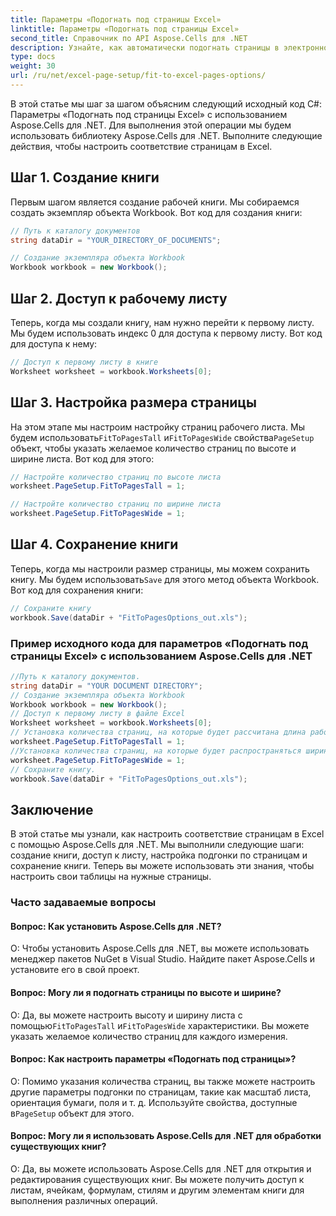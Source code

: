 ```yaml
---
title: Параметры «Подогнать под страницы Excel»
linktitle: Параметры «Подогнать под страницы Excel»
second_title: Справочник по API Aspose.Cells для .NET
description: Узнайте, как автоматически подогнать страницы в электронной таблице Excel с помощью Aspose.Cells для .NET.
type: docs
weight: 30
url: /ru/net/excel-page-setup/fit-to-excel-pages-options/
---
```

В этой статье мы шаг за шагом объясним следующий исходный код C#: Параметры «Подогнать под страницы Excel» с использованием Aspose.Cells для .NET. Для выполнения этой операции мы будем использовать библиотеку Aspose.Cells для .NET. Выполните следующие действия, чтобы настроить соответствие страницам в Excel.

## Шаг 1. Создание книги
Первым шагом является создание рабочей книги. Мы собираемся создать экземпляр объекта Workbook. Вот код для создания книги:

```csharp
// Путь к каталогу документов
string dataDir = "YOUR_DIRECTORY_OF_DOCUMENTS";

// Создание экземпляра объекта Workbook
Workbook workbook = new Workbook();
```

## Шаг 2. Доступ к рабочему листу
Теперь, когда мы создали книгу, нам нужно перейти к первому листу. Мы будем использовать индекс 0 для доступа к первому листу. Вот код для доступа к нему:

```csharp
// Доступ к первому листу в книге
Worksheet worksheet = workbook.Worksheets[0];
```

## Шаг 3. Настройка размера страницы
 На этом этапе мы настроим настройку страниц рабочего листа. Мы будем использовать`FitToPagesTall` и`FitToPagesWide` свойства`PageSetup` объект, чтобы указать желаемое количество страниц по высоте и ширине листа. Вот код для этого:

```csharp
// Настройте количество страниц по высоте листа
worksheet.PageSetup.FitToPagesTall = 1;

// Настройте количество страниц по ширине листа
worksheet.PageSetup.FitToPagesWide = 1;
```

## Шаг 4. Сохранение книги
 Теперь, когда мы настроили размер страницы, мы можем сохранить книгу. Мы будем использовать`Save` для этого метод объекта Workbook. Вот код для сохранения книги:

```csharp
// Сохраните книгу
workbook.Save(dataDir + "FitToPagesOptions_out.xls");
```

### Пример исходного кода для параметров «Подогнать под страницы Excel» с использованием Aspose.Cells для .NET 
```csharp
//Путь к каталогу документов.
string dataDir = "YOUR DOCUMENT DIRECTORY";
// Создание экземпляра объекта Workbook
Workbook workbook = new Workbook();
// Доступ к первому листу в файле Excel
Worksheet worksheet = workbook.Worksheets[0];
// Установка количества страниц, на которые будет рассчитана длина рабочего листа
worksheet.PageSetup.FitToPagesTall = 1;
//Установка количества страниц, на которые будет распространяться ширина листа
worksheet.PageSetup.FitToPagesWide = 1;
// Сохраните книгу.
workbook.Save(dataDir + "FitToPagesOptions_out.xls");
```

## Заключение
В этой статье мы узнали, как настроить соответствие страницам в Excel с помощью Aspose.Cells для .NET. Мы выполнили следующие шаги: создание книги, доступ к листу, настройка подгонки по страницам и сохранение книги. Теперь вы можете использовать эти знания, чтобы настроить свои таблицы на нужные страницы.

### Часто задаваемые вопросы

#### Вопрос: Как установить Aspose.Cells для .NET?

О: Чтобы установить Aspose.Cells для .NET, вы можете использовать менеджер пакетов NuGet в Visual Studio. Найдите пакет Aspose.Cells и установите его в свой проект.

#### Вопрос: Могу ли я подогнать страницы по высоте и ширине?

 О: Да, вы можете настроить высоту и ширину листа с помощью`FitToPagesTall` и`FitToPagesWide` характеристики. Вы можете указать желаемое количество страниц для каждого измерения.

#### Вопрос: Как настроить параметры «Подогнать под страницы»?

О: Помимо указания количества страниц, вы также можете настроить другие параметры подгонки по страницам, такие как масштаб листа, ориентация бумаги, поля и т. д. Используйте свойства, доступные в`PageSetup` объект для этого.

#### Вопрос: Могу ли я использовать Aspose.Cells для .NET для обработки существующих книг?

О: Да, вы можете использовать Aspose.Cells для .NET для открытия и редактирования существующих книг. Вы можете получить доступ к листам, ячейкам, формулам, стилям и другим элементам книги для выполнения различных операций.